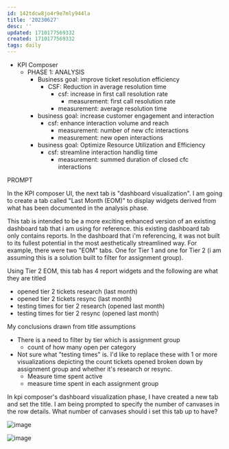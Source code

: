 ```yaml
---
id: 142tdcw8jo4r9e7mly944la
title: '20230627'
desc: ''
updated: 1710177569332
created: 1710177569332
tags: daily
---
```

- KPI Composer 
	- PHASE 1: ANALYSIS
		- Business goal: improve ticket resolution efficiency
			- CSF: Reduction in average resolution time
				- csf: increase in first call resolution rate
					- measurement: first call resolution rate
				- measurement: average resolution time
		- business goal: increase customer engagement and interaction
			- csf: enhance interaction volume and reach
				- measurement: number of new cfc interactions
				- measurement: new open interactions
		- business goal: Optimize Resource Utilization and Efficiency
			- csf: streamline interaction handlig time
				- measurement: summed duration of closed cfc interactions

PROMPT

In the KPI composer UI, the next tab is "dashboard visualization". I am going to create a tab called "Last Month (EOM)" to display widgets derived from what has been documented in the analysis phase.  

This tab is intended to be a more exciting enhanced version of an existing dashboard tab that i am using for reference. this existing dashboard tab only contains reports. In the dashboard that i'm referencing, it was not built to its fullest potential in the most aesthetically streamlined way. For example, there were two "EOM" tabs. One for Tier 1 and one for Tier 2 (i am assuming this is a solution built to filter for assignment group). 

Using Tier 2 EOM, this tab has 4 report widgets and the following are what they are titled
- opened tier 2 tickets research (last month)
- opened tier 2 tickets resync (last month)
- testing times for tier 2 research (opened last month)
- testing times for tier 2 resync (opened last month)

My conclusions drawn from title assumptions
- There is a need to filter by tier which is assignment group
	- count of how many open per category
- Not sure what "testing times" is. I'd like to replace these with 1 or more visualizations depicting the count tickets opened broken down by assignment group and whether it's research or resync. 
	- Measure time spent active 
	- measure time spent in each assignment group 

In kpi composer's dashboard visualization phase, I have created a new tab and set the title. I am being prompted to specify the number of canvases in the row details. What number of canvases should i set this tab up to have?

![image](<braindump/notes/Pasted image 20230627125233.png>)

![image](<braindump/notes/Pasted image 20230627133452.png>)
